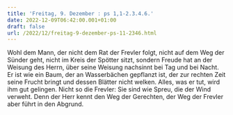```yaml
---
title: 'Freitag, 9. Dezember : ps 1,1-2.3.4.6.'
date: 2022-12-09T06:42:00.001+01:00
draft: false
url: /2022/12/freitag-9-dezember-ps-11-2346.html
---
```


Wohl dem Mann, der nicht dem Rat der Frevler folgt, nicht auf dem Weg der Sünder geht, nicht im Kreis der Spötter sitzt, sondern Freude hat an der Weisung des Herrn, über seine Weisung nachsinnt bei Tag und bei Nacht. Er ist wie ein Baum, der an Wasserbächen gepflanzt ist, der zur rechten Zeit seine Frucht bringt und dessen Blätter nicht welken. Alles, was er tut, wird ihm gut gelingen. Nicht so die Frevler: Sie sind wie Spreu, die der Wind verweht. Denn der Herr kennt den Weg der Gerechten, der Weg der Frevler aber führt in den Abgrund.